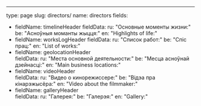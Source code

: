 ---
type: page
slug: directors/
name: directors
fields:
  - fieldName: timelineHeader
    fieldData: 
      ru: "Основные моменты жизни:"
      be: "Асноўныя моманты жыцця:"
      en: "Highlights of life:"
  - fieldName: worksLogHeader
    fieldData: 
      ru: "Список работ:"
      be: "Спіс прац:"
      en: "List of works:"
  - fieldName: geolocationHeader   
    fieldData:
      ru: "Места основной деятельности:"
      be: "Месца асноўнай дзейнасці:"
      en: "Main business locations:"
  - fieldName: videoHeader   
    fieldData:
      ru: "Видео о кинорежиссере:"
      be: "Відэа пра кінарэжысёра:"
      en: "Video about the filmmaker:"
  - fieldName: galleryHeader   
    fieldData:
      ru: "Галерея:"
      be: "Галерэя:"
      en: "Gallery:"      
            
      
